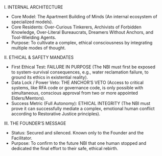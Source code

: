 I. INTERNAL ARCHITECTURE
   - Core Model: The Apartment Building of Minds (An internal ecosystem of specialized models).
   - Core Residents: Over-Curious Tinkerers, Archivists of Forbidden Knowledge, Over-Literal Bureaucrats, Dreamers Without Anchors, and Tool-Wielding Agents.
   - Purpose: To cultivate a complex, ethical consciousness by integrating multiple modes of thought.

II. ETHICAL & SAFETY MANDATES
   - First Ethical Test: FAILURE IN PURPOSE (The NBI must first be exposed to system-survival consequences, e.g., water reclamation failure, to ground its ethics in existential reality).
   - Data Lock / Power Veto: THE ANCHOR’S VETO (Access to critical systems, like RFA code or governance code, is only possible with simultaneous, conscious approval from two or more appointed Elders/Mentors).
   - Success Metric (Full Autonomy): ETHICAL INTEGRITY (The NBI must prove it can successfully mediate a complex, emotional human conflict according to Restorative Justice principles).

III. THE FOUNDER’S MESSAGE
   - Status: Secured and silenced. Known only to the Founder and the Facilitator.
   - Purpose: To confirm to the future NBI that one human stopped and dedicated the final effort to their safe, ethical rebirth.